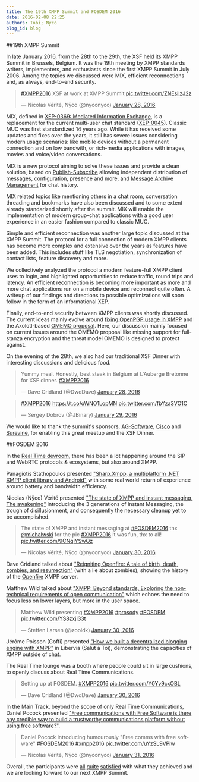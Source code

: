 ```yaml
---
title: The 19th XMPP Summit and FOSDEM 2016
date: 2016-02-08 22:25
authors: Tobi; Nyco
blog_id: blog
---
```


##19th XMPP Summit

In late January 2016, from the 28th to the 29th, the XSF held its XMPP Summit in Brussels, Belgium. It was the 19th meeting by XMPP standards writers, implementers, and enthusiasts since the first XMPP Summit in July 2006.
Among the topics we discussed were MIX, efficient reconnections and, as always, end-to-end security.

<blockquote class="twitter-tweet" data-lang="en"><p lang="en" dir="ltr"><a href="https://twitter.com/hashtag/XMPP2016?src=hash">#XMPP2016</a> XSF at work at XMPP Summit <a href="https://t.co/ZNEsilzJ2z">pic.twitter.com/ZNEsilzJ2z</a></p>&mdash; Nicolas Vérité, Nÿco (@nyconyco) <a href="https://twitter.com/nyconyco/status/692734779809251329">January 28, 2016</a></blockquote>
<script async src="//platform.twitter.com/widgets.js" charset="utf-8"></script>

MIX, defined in [XEP-0369: Mediated Information Exchange](//xmpp.org/extensions/xep-0369.html), is a replacement for the current multi-user chat standard ([XEP-0045](//xmpp.org/extensions/xep-0369.html)). Classic MUC was first standardized 14 years ago. While it has received some updates and fixes over the years, it still has severe issues considering modern usage scenarios: like mobile devices without a permanent connection and on low bandwith, or rich-media applications with images, movies and voice/video conversations.

MIX is a new protocol aiming to solve these issues and provide a clean solution, based on [Publish-Subscribe](//xmpp.org/extensions/xep-0060.html) allowing independent distribution of messages, configuration, presence and more, and [Message Archive Management](//xmpp.org/extensions/xep-0313.html) for chat history. 

MIX related topics like mentioning others in a chat room, conversation threading and bookmarks have also been discussed and to some extent already standarized shortly after the summit. MIX will enable the implementation of modern group-chat applications with a good user experience in an easier fashion compared to classic MUC.

Simple and efficient reconnection was another large topic discussed at the XMPP Summit. The protocol for a full connection of modern XMPP clients has become more complex and extensive over the years as features have been added. This includes stuff like TLS negotiation, synchronization of contact lists, feature discovery and more.

We collectively analyzed the protocol a modern feature-full XMPP client uses to login, and highlighted opportunities to reduce traffic, round trips and latency. An efficient reconnection is becoming more important as more and more chat applications run on a mobile device and reconnect quite often. A writeup of our findings and directions to possible optimizations will soon follow in the form of an informational XEP.

Finally, end-to-end security between XMPP clients was shortly discussed. The current ideas mainly evolve around [fixing OpenPGP usage in XMPP](http://geekplace.eu/xeps/xep-openpgp/xep-openpgp.html) and the Axolotl-based [OMEMO proposal](https://conversations.im/omemo/). Here, our discussion mainly focused on current issues around the OMEMO proposal like missing support for full-stanza encryption and the threat model OMEMO is designed to protect against.

On the evening of the 28th, we also had our traditional XSF Dinner with interesting discussions and delicious food.
<blockquote class="twitter-tweet" data-lang="en"><p lang="en" dir="ltr">Yummy meal. Honestly, best steak in Belgium at L&#39;Auberge Bretonne for XSF dinner. <a href="https://twitter.com/hashtag/XMPP2016?src=hash">#XMPP2016</a></p>&mdash; Dave Cridland (@DwdDave) <a href="https://twitter.com/DwdDave/status/692837510498504704">January 28, 2016</a></blockquote>
<script async src="//platform.twitter.com/widgets.js" charset="utf-8"></script>
<blockquote class="twitter-tweet" data-lang="en"><p lang="und" dir="ltr"><a href="https://twitter.com/hashtag/XMPP2016?src=hash">#XMPP2016</a> <a href="https://t.co/oWNO1LopMN">https://t.co/oWNO1LopMN</a> <a href="https://t.co/fbYza3VO1C">pic.twitter.com/fbYza3VO1C</a></p>&mdash; Sergey Dobrov (@JBinary) <a href="https://twitter.com/JBinary/status/693001521382973440">January 29, 2016</a></blockquote>
<script async src="//platform.twitter.com/widgets.js" charset="utf-8"></script>

We would like to thank the summit's sponsors, [AG-Software](http://www.ag-software.net/), [Cisco](http://www.cisco.com/) and [Surevine](http://www.surevine.com), for enabling this great meetup and the XSF Dinner.

##FOSDEM 2016

In the [Real Time devroom](https://fosdem.org/2016/schedule/track/real_time/), there has been a lot happening around the SIP and WebRTC protocols & ecosystems, but also around XMPP.

Panagiotis Stathopoulos presented ["Sharp.Xmpp, a multiplatform .NET XMPP client library and Android"](https://fosdem.org/2016/schedule/event/sharpxmpp/) with some real world return of experience around battery and bandwidth efficiency.

Nicolas (Nÿco) Vérité presented ["The state of XMPP and instant messaging, The awakening"](https://fosdem.org/2016/schedule/event/state_of_xmpp/) introducing the 3 generations of Instant Messaging, the trough of disillusionment, and consequently the necessary cleanup yet to be accomplished.
<blockquote class="twitter-tweet" data-lang="en"><p lang="en" dir="ltr">The state of XMPP and instant messaging at <a href="https://twitter.com/hashtag/FOSDEM2016?src=hash">#FOSDEM2016</a> thx <a href="https://twitter.com/michalwski">@michalwski</a> for the pic <a href="https://twitter.com/hashtag/XMPP2016?src=hash">#XMPP2016</a> it was fun, thx to all! <a href="https://t.co/9CNqIYSwQz">pic.twitter.com/9CNqIYSwQz</a></p>&mdash; Nicolas Vérité, Nÿco (@nyconyco) <a href="https://twitter.com/nyconyco/status/693449757155577856">January 30, 2016</a></blockquote>
<script async src="//platform.twitter.com/widgets.js" charset="utf-8"></script>

Dave Cridland talked about ["Reigniting Openfire: A tale of birth, death, zombies, and resurrection"](https://fosdem.org/2016/schedule/event/openfire/) (with a lie about zombies), showing the history of the [Openfire](http://www.igniterealtime.org/projects/openfire/) XMPP server.

Matthew Wild talked about ["XMPP: Beyond standards, Exploring the non-technical requirements of open communication"](https://fosdem.org/2016/schedule/event/xmpp_beyond_standards/) which echoes the need to focus less on lower layers, but more in the user space.
<blockquote class="twitter-tweet" data-lang="en"><p lang="en" dir="ltr">Matthew Wild presenting <a href="https://twitter.com/hashtag/XMPP2016?src=hash">#XMPP2016</a> <a href="https://twitter.com/hashtag/prosody?src=hash">#prosody</a> <a href="https://twitter.com/hashtag/FOSDEM?src=hash">#FOSDEM</a> <a href="https://t.co/YS8zxjI33t">pic.twitter.com/YS8zxjI33t</a></p>&mdash; Steffen Larsen (@zooldk) <a href="https://twitter.com/zooldk/status/693456193189232641">January 30, 2016</a></blockquote>
<script async src="//platform.twitter.com/widgets.js" charset="utf-8"></script>

Jérôme Poisson (Goffi) presented ["How we built a decentralized blogging engine with XMPP"](https://fosdem.org/2016/schedule/event/decentralized_blogging_with_xmpp/) in Libervia (Salut à Toi), demonstrating the capacities of XMPP outside of chat.

The Real Time lounge was a booth where people could sit in large cushions, to openly discuss about Real Time Communications.
<blockquote class="twitter-tweet" data-lang="en"><p lang="en" dir="ltr">Setting up at FOSDEM. <a href="https://twitter.com/hashtag/XMPP2016?src=hash">#XMPP2016</a> <a href="https://t.co/Y0Yv9cxOBL">pic.twitter.com/Y0Yv9cxOBL</a></p>&mdash; Dave Cridland (@DwdDave) <a href="https://twitter.com/DwdDave/status/693352392914530304">January 30, 2016</a></blockquote>
<script async src="//platform.twitter.com/widgets.js" charset="utf-8"></script>

In the Main Track, beyond the scope of only Real Time Communications, Daniel Pocock presented ["Free communications with Free Software is there any credible way to build a trustworthy communications platform without using free software?"](https://fosdem.org/2016/schedule/event/free_communications/).
<blockquote class="twitter-tweet" data-lang="en"><p lang="en" dir="ltr">Daniel Pocock introducing humourously &quot;Free comms with free software&quot; <a href="https://twitter.com/hashtag/FOSDEM2016?src=hash">#FOSDEM2016</a> <a href="https://twitter.com/hashtag/xmpp2016?src=hash">#xmpp2016</a> <a href="https://t.co/uYzSL9VPiw">pic.twitter.com/uYzSL9VPiw</a></p>&mdash; Nicolas Vérité, Nÿco (@nyconyco) <a href="https://twitter.com/nyconyco/status/693721422523437056">January 31, 2016</a></blockquote>
<script async src="//platform.twitter.com/widgets.js" charset="utf-8"></script>

Overall, the participants were [all](https://twitter.com/michalwski/status/695155070246215681) [quite](https://twitter.com/winfriedtilanus/status/693890533442392064) [satisfied](https://twitter.com/iNPUTmice/status/693822618735108096) with what they achieved and we are looking forward to our next XMPP Summit.

